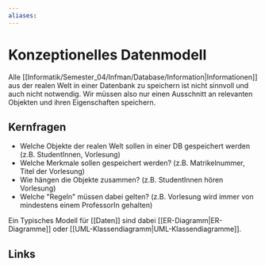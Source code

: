 ```yaml
---
aliases: 
---
```

# Konzeptionelles Datenmodell 
Alle [[Informatik/Semester_04/Infman/Database/Information|Informationen]] aus der realen Welt in einer Datenbank zu speichern ist nicht sinnvoll und auch nicht notwendig. Wir müssen also nur einen Ausschnitt an relevanten Objekten und ihren Eigenschaften speichern.

## Kernfragen
- Welche Objekte 
	der realen Welt sollen in einer DB gespeichert werden (z.B. StudentInnen, Vorlesung)
- Welche Merkmale
	sollen gespeichert werden? (z.B. Matrikelnummer, Titel der Vorlesung)
- Wie hängen die Objekte zusammen? (z.B. StudentInnen hören Vorlesung)
- Welche "Regeln" müssen dabei gelten? (z.B. Vorlesung wird immer von mindestens einem ProfessorIn gehalten)

Ein Typisches Modell für [[Daten]] sind dabei [[ER-Diagramm|ER-Diagramme]] oder [[UML-Klassendiagramm|UML-Klassendiagramme]].
## Links